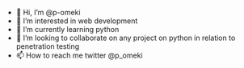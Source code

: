 - 👋 Hi, I’m @p-omeki
- 👀 I’m interested in web development
- 🌱 I’m currently learning python
- 💞️ I’m looking to collaborate on any project on python in relation to penetration testing
- 📫 How to reach me twitter @p_omeki

<!---
p-omeki/p-omeki is a ✨ special ✨ repository because its `README.md` (this file) appears on your GitHub profile.
You can click the Preview link to take a look at your changes.
--->
